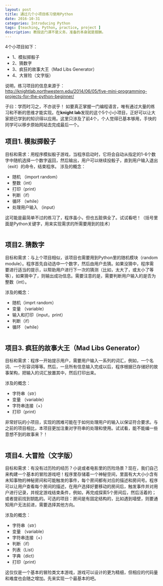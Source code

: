 ```yaml
---
layout: post
title: 通过几个小项目练习使用Python
date: 2016-10-31
categories: Introducing Python
tags: [teaching, Python, practice, project ]
description: 教授这门课不是义务，准备的本身就是报酬。
---
```



4个小项目如下：

* 1、模拟掷骰子
* 2、猜数字
* 3、疯狂的故事大王（Mad Libs Generator）
* 4、大冒险（文字版）


说明，练习项目的信息来源于：http://knightlab.northwestern.edu/2014/06/05/five-mini-programming-projects-for-the-python-beginner/

子曰：学而时习之，不亦说乎！
如要真正掌握一门编程语言，唯有通过大量的练习和不断的思维才能实现。在**knight lab**发现的这个5个小小项目，正好可以让大家把已学到的知识得以应用。这里只涉及了前4个，个人觉得已基本够用，手快的同学可以移步原始网站去完成最后一个。

## 项目1. 模拟掷骰子
目标和需求：用程序模拟骰子游戏，当程序启动时，它将会自动从指定的1-6个数字中随机选择一个数字返回，然后输出，用户可以继续投骰子，直到用户输入退出（exit）的命令，结束程序。
涉及的概念：

- 随机 （import random）
- 整数（int）
- 打印（print）
- 判断（if）
- 循环 （while）
- 处理用户输入 （input）

这可能是最简单不过的练习了，程序虽小，但也五脏俱全了。试试看吧！（括号里面是Python关键字，用来实现需求的所需要用到的技术）

```python

```


## 项目2. 猜数字
目标和需求：与上个项目相似，该项目也需要用到Python里的随机模块（random module）。程序首先自动选中一个数字，然后由用户去猜。如果没猜中，程序需要进行适当的提示，以帮助用户进行下一次的猜测（比如，太大了，或太小了等等），如果猜中了，则输出成功信息。需要注意的是，需要判断用户输入的是否为整数（int）。

涉及的概念：

- 随机（imprt random）
- 变量 （variable）
- 输入和打印（input，print）
- 判断（if）
- 循环 （while）

```python

```

## 项目3. 疯狂的故事大王（Mad Libs Generator）
目标和需求：程序一开始提示用户，需要用户输入一系列的词汇，例如，一个名词、一个形容词等等。然后，一旦所有信息输入完成以后，程序根据已存储好的故事架构，把输入的词汇放置其中，然后打印出来。

涉及的概念：

- 字符串（str）
- 变量 （variable）
- 字符串连接（+）
- 打印（print）

非常好玩的小项目，实现的困难可能在于如何处理用户的输入以保证符合要求。与之前的项目相比，本项目更加注重对字符串的处理和使用。试试看，能不能编一些意想不到的故事来？！

```python

```


## 项目4. 大冒险（文字版）
目标和需求：有没有过历险的经历？小说或者电影里的历险场景？现在，我们自己来构建一个基本的冒险游戏吧！程序里存储着一个神秘空间，里面有大大小小含有未知事物的神秘房间和可能触发的事件，每个房间都有对应的描述和房间号。程序可以让用户查看每个房间的描述，在用户选择好要移动的房间后，触发事件并对用户进行记录，并规定游戏结束条件，例如，再完成探索5个房间后，然后活着的；或者提前找到钥匙的。可选的项目：房间是有固定结构的，比如遇到墙壁，则要通知用户无法前进，需要选择其他方向。

涉及的概念：

- 字符串（str）
- 变量 （variable）
- 字符串连接（+）
- 判断（if）
- 列表（List）
- 字典（dict）
- 打印（print）

这仅仅是一个基本的冒险类文本游戏，游戏可以设计的更为精细，但相应的代码量和难度也会随之增加。先来实现一个最基本的吧。


```python

```
